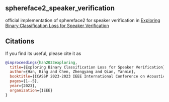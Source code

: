 ## sphereface2_speaker_verification

official implementation of sphereface2 for speaker verification in [Exploring Binary Classification Loss for Speaker Verification](https://ieeexplore.ieee.org/abstract/document/10094954)

## Citations
If you find its useful, please cite it as
```bibtex
@inproceedings{han2023exploring,
  title={Exploring Binary Classification Loss for Speaker Verification},
  author={Han, Bing and Chen, Zhengyang and Qian, Yanmin},
  booktitle={ICASSP 2023-2023 IEEE International Conference on Acoustics, Speech and Signal Processing (ICASSP)},
  pages={1--5},
  year={2023},
  organization={IEEE}
}
```
